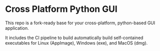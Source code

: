 # Cross Platform Python GUI

This repo is a fork-ready base for your cross-platform, python-based GUI application.

It includes the CI pipeline to build automatically build self-contained executables for Linux (AppImage), Windows (exe), and MacOS (dmg).

